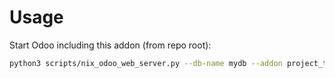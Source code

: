 # Usage

Start Odoo including this addon (from repo root):

```bash
python3 scripts/nix_odoo_web_server.py --db-name mydb --addon project_task_parent_completion_blocking
```
